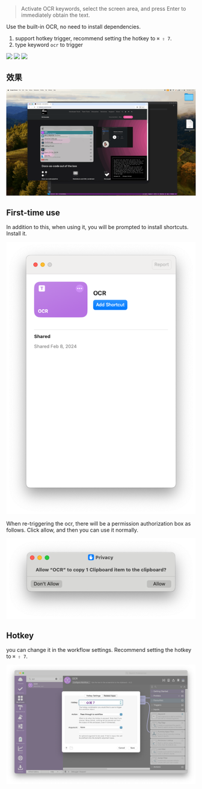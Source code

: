 > Activate OCR keywords, select the screen area, and press Enter to immediately obtain the text.

Use the built-in OCR, no need to install dependencies.

1. support hotkey trigger, recommend setting the hotkey to `⌘ ⇧ 7`.
2. type keyword `ocr` to trigger



![](https://img.shields.io/badge/version-v2.2-green?style=for-the-badge)
[![](https://img.shields.io/badge/download-click-blue?style=for-the-badge)](https://github.com/alanhg/alfred-workflows/raw/master/ocr/OCR.alfredworkflow)
[![](https://img.shields.io/badge/plist-link-important?style=for-the-badge)](https://raw.githubusercontent.com/alanhg/alfred-workflows/master/ocr/src/info.plist)



<!-- more -->

## 效果
![](screenshot/screenshot.gif)

## First-time use

In addition to this, when using it, you will be prompted to install shortcuts. Install it.

![screenshot1.png](screenshot/screenshot1.png)

When re-triggering the ocr, there will be a permission authorization box as follows. Click allow, and then you can use it normally.

![screenshot2.png](screenshot/screenshot2.png)

## Hotkey
you can change it in the workflow settings. Recommend setting the hotkey to `⌘ ⇧ 7`.

![screenshot4.png](screenshot/screenshot4.png)
